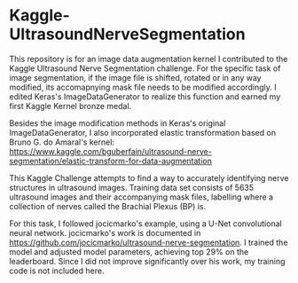 # Kaggle-UltrasoundNerveSegmentation

This repository is for an image data augmentation kernel I contributed to the Kaggle Ultrasound Nerve Segmentation challenge. For the specific task of image segmentation, if the image file is shifted, rotated or in any way modified, its accomapnying mask file needs to be modified accordingly. I edited Keras's ImageDataGenerator to realize this function and earned my first Kaggle Kernel bronze medal. 

Besides the image modification methods in Keras's original ImageDataGenerator, I also incorporated elastic transformation based on Bruno G. do Amaral's kernel: https://www.kaggle.com/bguberfain/ultrasound-nerve-segmentation/elastic-transform-for-data-augmentation

This Kaggle Challenge attempts to find a way to accurately identifying nerve structures in ultrasound images. Training data set consists of 5635 ultrasound images and their accompanying mask files, labelling where a collection of nerves called the Brachial Plexus (BP) is. 

For this task, I followed jocicmarko's example, using a U-Net convolutional neural network. jocicmarko's work is documented in https://github.com/jocicmarko/ultrasound-nerve-segmentation. I trained the model and adjusted model parameters, achieving top 29% on the leaderboard. Since I did not improve significantly over his work, my training code is not included here. 


